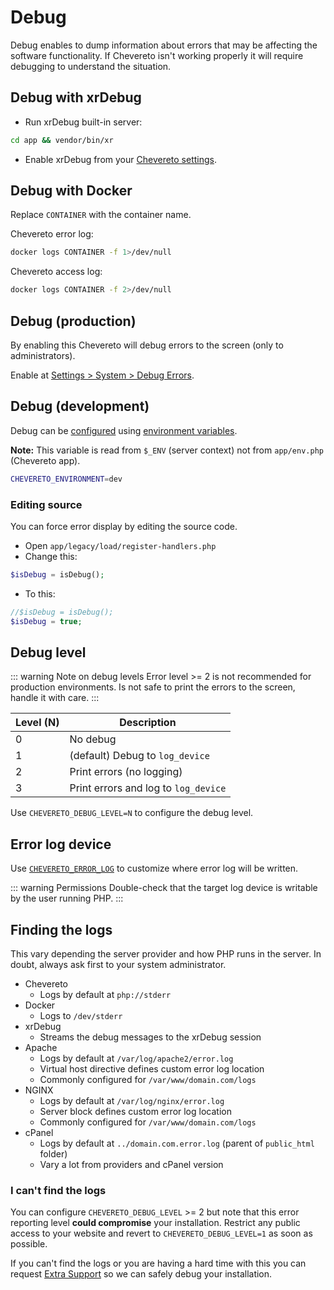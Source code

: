 # Debug

Debug enables to dump information about errors that may be affecting the software functionality. If Chevereto isn't working properly it will require debugging to understand the situation.

## Debug with xrDebug

* Run xrDebug built-in server:

```sh
cd app && vendor/bin/xr
```

* Enable xrDebug from your [Chevereto settings](https://v4-admin.chevereto.com/settings/system.html#enable-xr).

## Debug with Docker

Replace `CONTAINER` with the container name.

Chevereto error log:

```sh
docker logs CONTAINER -f 1>/dev/null
```

Chevereto access log:

```sh
docker logs CONTAINER -f 2>/dev/null
```

## Debug (production)

By enabling this Chevereto will debug errors to the screen (only to administrators).

Enable at [Settings > System > Debug Errors](https://v4-admin.chevereto.com/settings/system.html#debug-errors).

## Debug (development)

Debug can be [configured](../../application/configuration/configuring.md) using [environment variables](../../application/configuration/environment.md#debug-variables).

**Note:** This variable is read from `$_ENV` (server context) not from `app/env.php` (Chevereto app).

```sh
CHEVERETO_ENVIRONMENT=dev
```

### Editing source

You can force error display by editing the source code.

* Open `app/legacy/load/register-handlers.php`
* Change this:

```php
$isDebug = isDebug();
```

* To this:

```php
//$isDebug = isDebug();
$isDebug = true;
```

## Debug level

::: warning Note on debug levels
Error level >= 2 is not recommended for production environments. Is not safe to print the errors to the screen, handle it with care.
:::

| Level (N) | Description                          |
| --------- | ------------------------------------ |
| 0         | No debug                             |
| 1         | (default) Debug to `log_device`      |
| 2         | Print errors (no logging)            |
| 3         | Print errors and log to `log_device` |

Use `CHEVERETO_DEBUG_LEVEL=N` to configure the debug level.

## Error log device

Use [`CHEVERETO_ERROR_LOG`](../../application/configuration/environment.md#error-logging-variables) to customize where error log will be written.

::: warning Permissions
Double-check that the target log device is writable by the user running PHP.
:::

## Finding the logs

This vary depending the server provider and how PHP runs in the server. In doubt, always ask first to your system administrator.

* Chevereto
  * Logs by default at `php://stderr`
* Docker
  * Logs to `/dev/stderr`
* xrDebug
  * Streams the debug messages to the xrDebug session
* Apache
  * Logs by default at `/var/log/apache2/error.log`
  * Virtual host directive defines custom error log location
  * Commonly configured for `/var/www/domain.com/logs`
* NGINX
  * Logs by default at `/var/log/nginx/error.log`
  * Server block defines custom error log location
  * Commonly configured for `/var/www/domain.com/logs`
* cPanel
  * Logs by default at `../domain.com.error.log` (parent of `public_html` folder)
  * Vary a lot from providers and cPanel version

### I can't find the logs

You can configure `CHEVERETO_DEBUG_LEVEL` >= 2 but note that this error reporting level **could compromise** your installation. Restrict any public access to your website and revert to `CHEVERETO_DEBUG_LEVEL=1` as soon as possible.

If you can't find the logs or you are having a hard time with this you can request [Extra Support](https://chevereto.com/support) so we can safely debug your installation.
